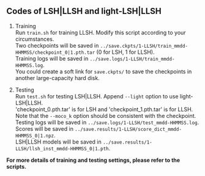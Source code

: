 ## Codes of LSH|LLSH and light-LSH|LLSH

1.  Training\
    Run `train.sh` for training LLSH. Modify this script according to your circumstances.\
    Two checkpoints will be saved in `../save.ckpts/1-LLSH/train_mmdd-HHMMSS/checkpoint_0|1.pth.tar` (0 for LSH, 1 for LLSH).\
    Training logs will be saved in `../save.logs/1-LLSH/train_mmdd-HHMMSS.log`.\
    You could create a soft link for `save.ckpts/` to save the checkpoints in another large-capacity hard disk.

2.  Testing\
    Run `test.sh` for testing LSH|LLSH. Append `--light` option to use light-LSH|LLSH.\
    'checkpoint_0.pth.tar' is for LSH and 'checkpoint_1.pth.tar' is for LLSH. Note that the `--moco_k` option should be consistent with the checkpoint.\
    Testing logs will be saved in `../save.logs/1-LLSH/test_mmdd-HHMMSS.log`.\
    Scores will be saved in `../save.results/1-LLSH/score_dict_mmdd-HHMMSS_0|1.npz`.\
    LSH|LLSH models will be saved in `../save.results/1-LLSH/llsh_inst_mmdd-HHMMSS_0|1.pth`.

**For more details of training and testing settings, please refer to the scripts.**